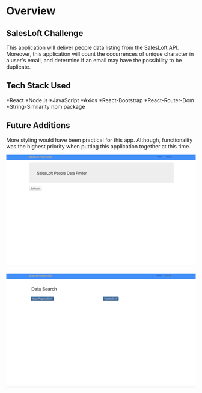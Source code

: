 # Overview

## SalesLoft Challenge 
This application will deliver people data listing from the SalesLoft API. Moreover, this application will count the occurrences of unique character in a user's email, and determine if an email may have the possibility to be duplicate.

## Tech Stack Used
*React
*Node.js
*JavaScript
*Axios
*React-Bootstrap
*React-Router-Dom
*String-Similarity npm package

## Future Additions
More styling would have been practical for this app. Although, functionality was the highest priority when putting this application together at this time.

![home page](public/assets/images/home.jpeg)

![data search page](public/assets/images/search_page.jpeg)
